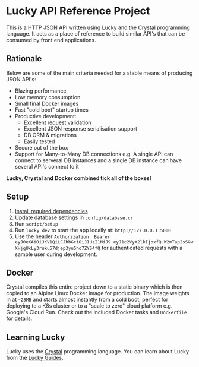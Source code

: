 # Lucky API Reference Project

This is a HTTP JSON API written using [Lucky](https://luckyframework.org) and the [Crystal](https://crystal-lang.org/) programming language. It acts as a place of reference to build similar API's that can be consumed by front end applications.

## Rationale

Below are some of the main criteria needed for a stable means of producing JSON API's:

- Blazing performance
- Low memory consumption
- Small final Docker images
- Fast "cold boot" startup times
- Productive development:
  - Excellent request validation
  - Excellent JSON response serialisation support
  - DB ORM & migrations
  - Easily tested
- Secure out of the box
- Support for Many-to-Many DB connections e.g. A single API can connect to serveral DB instances and a single DB instance can have several API's connect to it

**Lucky, Crystal and Docker combined tick all of the boxes!**

## Setup

1. [Install required dependencies](https://luckyframework.org/guides/getting-started/installing#install-required-dependencies)
2. Update database settings in `config/database.cr`
3. Run `script/setup`
4. Run `lucky dev` to start the app locally at: `http://127.0.0.1:5000`
5. Use the header `Authorization: Bearer eyJ0eXAiOiJKV1QiLCJhbGciOiJIUzI1NiJ9.eyJ1c2VyX2lkIjoxfQ.W2mTap2sSGwXHjgUxLy3ruku57djep3yu5ho7ZYS4fQ` for authenticated requests with a sample user during development.

## Docker

Crystal compiles this entire project down to a static binary which is then copied to an Alpine Linux Docker image for production. The image weights in at `~25MB` and starts almost instantly from a cold boot; perfect for deploying to a K8s cluster or to a "scale to zero" cloud platform e.g. Google's Cloud Run. Check out the included Docker tasks and `Dockerfile` for details.

## Learning Lucky

Lucky uses the [Crystal](https://crystal-lang.org) programming language. You can learn about Lucky from the [Lucky Guides](https://luckyframework.org/guides/getting-started/why-lucky).
